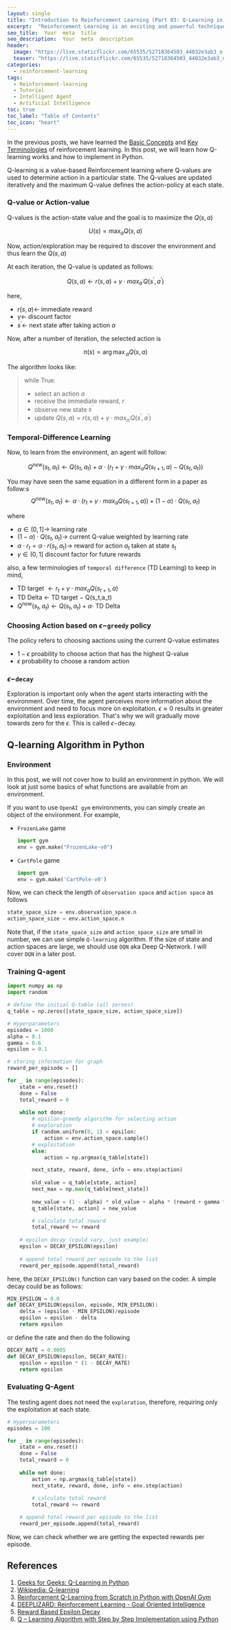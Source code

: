 ```yaml
---
layout: single
title: "Introduction to Reinforcement Learning (Part 03: Q-Learning in Python)"
excerpt:  "Reinforcement Learning is an exciting and powerful technique used in artificial intelligence and machine learning. In this tutorial, we will dive into Q-Learning, one of the most popular algorithms used in Reinforcement Learning. We will learn how to implement the Q-Learning algorithm in Python and apply it to solve various problems."
seo_title:  Your  meta  title  
seo_description:  Your  meta  description
header:
  image: "https://live.staticflickr.com/65535/52718364503_44032e3ab3_o.png"
  teaser: "https://live.staticflickr.com/65535/52718364503_44032e3ab3_o.png"
categories:
  - reinforcement-learning
tags:
  - Reinforcement-learning
  - Tutorial
  - Intelligent Agent
  - Artificial Intelligence
toc: true
toc_label: "Table of Contents"
toc_icon: "heart"
---
```


In the previous posts, we have learned the [Basic Concepts](https://shantoroy.com/reinforcement-learning/intro-to-reinforcement-learning-part1-basic-concepts/) and [Key Terminologies](https://shantoroy.com/reinforcement-learning/intro-to-reinforcement-learning-part2-glossaries/) of reinforcement learning. In this post, we will learn how Q-learning works and how to implement in Python.

Q-learning is a value-based Reinforcement learning where Q-values are used to determine action in a particular state. The Q-values are updated iteratively and the maximum Q-value defines the action-policy at each state.





### Q-value or Action-value
Q-values is the action-state value and the goal is to maximize the $Q(s,a)$

$$U(s) = \max_a Q(s,a)$$

Now, action/exploration may be required to discover the environment and thus learn the $Q(s,a)$

At each iteration, the Q-value is updated as follows:

$$Q(s,a) \leftarrow r(s,a) + \gamma \cdot max_{a^\prime} Q(s^\prime, a^\prime)$$

here,
* $r(s,a) \leftarrow$ immediate reward
* $\gamma \leftarrow$ discount factor
* $s^\prime \leftarrow$ next state after taking action $a$

Now, after a number of iteration, the selected action is

$$\pi(s) = {\arg\max}_a Q(s,a)$$


The algorithm looks like:

> while True:
> 	- select an action $a$
> 	- receive the immediate reward, $r$
> 	- observe new state $s^\prime$
> 	- update $Q(s,a) = r(s,a) + \gamma \cdot max_{a^\prime} Q(s^\prime, a^\prime)$


 ### Temporal-Difference Learning
 Now, to learn from the environment, an agent will follow:

$$Q^{new}(s_t,a_t) \leftarrow Q(s_t,a_t) + \alpha \cdot \Big ( r_t + \gamma \cdot max_a Q(s_{t+1},a) -Q(s_t,a_t) \Big)$$

You may have seen the same equation in a different form in a paper as follow:s
$$Q^{new}(s_t,a_t) \leftarrow \alpha \cdot \Big ( r_t + \gamma \cdot max_a Q(s_{t+1},a) \Big) + (1-\alpha) \cdot Q(s_t,a_t)$$

where
* $\alpha \in (0,1] \rightarrow$ learning rate
* $(1-\alpha) \cdot Q(s_t,a_t) \rightarrow$ current Q-value weighted by learning rate
* $\alpha \cdot r_t = \alpha \cdot r(s_t,a_t) \rightarrow$ reward for action $a_t$ taken at state $s_t$
* $\gamma \in (0,1]$ discount factor for future rewards

also, a few terminologies of `temporal difference` (TD Learning) to keep in mind,
* TD target $\leftarrow r_t + \gamma \cdot max_a Q(s_{t+1},a)$ 
* TD Delta $\leftarrow$ TD target $-$ Q(s_t,a_t) 
* $Q^{new}(s_t,a_t) \leftarrow Q(s_t,a_t) + \alpha \cdot$ TD Delta

### Choosing Action based on $\epsilon-$`greedy` policy
The policy refers to choosing aactions using the current Q-value estimates
* $1-\epsilon$ proability to choose action that has the highest Q-value
* $\epsilon$ probability to choose a random action

### $\epsilon-$`decay`
Exploration is important only when the agent starts interacting with the environment. Over time, the agent perceives more information about the environment and need to focus more on exploitation. $\epsilon \approx 0$ results in greater exploitation and less exploration. That's why we will gradually move towards zero for the $\epsilon$. This is called $\epsilon-$decay.

## Q-learning Algorithm in Python
### Environment
In this post, we will not cover how to build an environment in python. We will look at just some basics of what functions are available from an environment.

If you want to use `OpenAI gym` environments, you can simply create an object of the environment. For example,

* `FrozenLake` game
	```python
	import gym
	env = gym.make("FrozenLake-v0")
	```
* `CartPole` game
	```python
	import gym
	env = gym.make('CartPole-v0')
	```
Now, we can check the length of `observation space` and `action space` as follows
```python
state_space_size = env.observation_space.n
action_space_size = env.action_space.n
```

Note that, if the `state_space_size` and `action_space_size` are small in number, we can use simple `Q-learning` algorithm. If the size of state and action spaces are large, we should use `DQN` aka Deep Q-Network. I will cover `DQN` in a later post.


### Training Q-agent
```python
import numpy as np
import random

# define the initial Q-table (all zeroes)
q_table = np.zeros([state_space_size, action_space_size])

# Hyperparameters
episodes = 1000
alpha = 0.1
gamma = 0.6
epsilon = 0.1

# storing information for graph
reward_per_episode = []

for _ in range(episodes):
    state = env.reset()
    done = False
    total_reward = 0
    
    while not done:
	    # epsilon-greedy algorithm for selecting action
	    # exploration
        if random.uniform(0, 1) < epsilon:
            action = env.action_space.sample()
        # exploitation
        else:
            action = np.argmax(q_table[state])

        next_state, reward, done, info = env.step(action)
        
        old_value = q_table[state, action]
        next_max = np.max(q_table[next_state])
        
        new_value = (1 - alpha) * old_value + alpha * (reward + gamma * next_max)
        q_table[state, action] = new_value

		# calculate total reward
		total_reward += reward
	
	# epsilon decay (could vary, just example)
	epsilon = DECAY_EPSILON(epsilon)
	
	# append total reward per episode to the list	
	reward_per_episode.append(total_reward)
```

here, the `DECAY_EPSILON()` function can vary based on the coder. A simple decay could be as follows:
```python
MIN_EPSILON = 0.0
def DECAY_EPSILON(epsilon, episode, MIN_EPSILON):
	delta = (epsilon - MIN_EPSILON)/episode
	epsilon = epsilon - delta
	return epsilon
```

or define the rate and then do the following
```python
DECAY_RATE = 0.0005
def DECAY_EPSILON(epsilon, DECAY_RATE):
	epsilon = epsilon * (1 - DECAY_RATE)
	return epsilon
```

### Evaluating Q-Agent
The testing agent does not need the `exploration`, therefore, requiring only the exploitation at each state.
```python
# Hyperparameters
episodes = 100

for _ in range(episodes):
    state = env.reset()
    done = False
    total_reward = 0
    
    while not done:
        action = np.argmax(q_table[state])
        next_state, reward, done, info = env.step(action) 
        
        # calculate total reward
		total_reward += reward

	# append total reward per episode to the list	
	reward_per_episode.append(total_reward)
```

Now, we can check whether we are getting the expected rewards per episode.


## References
1. [Geeks for Geeks: Q-Learning in Python](https://www.geeksforgeeks.org/q-learning-in-python/)
2. [Wikipedia: Q-learning](https://en.wikipedia.org/wiki/Q-learning)
3. [Reinforcement Q-Learning from Scratch in Python with OpenAI Gym](https://www.learndatasci.com/tutorials/reinforcement-q-learning-scratch-python-openai-gym/)
4. [DEEPLIZARD: Reinforcement Learning - Goal Oriented Intelligence](https://deeplizard.com/learn/video/HGeI30uATws)
5. [Reward Based Epsilon Decay](https://aakash94.github.io/Reward-Based-Epsilon-Decay/)
6. [Q – Learning Algorithm with Step by Step Implementation using Python](https://www.analyticsvidhya.com/blog/2021/04/q-learning-algorithm-with-step-by-step-implementation-using-python/)
<!--stackedit_data:
eyJoaXN0b3J5IjpbLTM2NjQxNDMxMiwxNjk1MzUwODMwLC0yMD
YyNTE1NzM4LC00NjMzMDQ2MzhdfQ==
-->